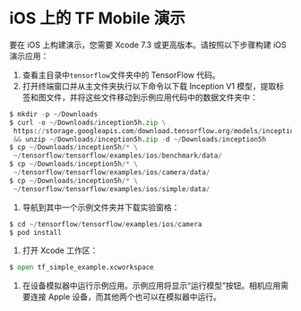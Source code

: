 # iOS 上的 TF Mobile 演示

要在 iOS 上构建演示，您需要 Xcode 7.3 或更高版本。请按照以下步骤构建 iOS 演示应用：

1.  查看主目录中`tensorflow`文件夹中的 TensorFlow 代码。
2.  打开终端窗口并从主文件夹执行以下命令以下载 Inception V1 模型，提取标签和图文件，并将这些文件移动到示例应用代码中的数据文件夹中：

```py
$ mkdir -p ~/Downloads
$ curl -o ~/Downloads/inception5h.zip \
 https://storage.googleapis.com/download.tensorflow.org/models/inception5h.zip \
 && unzip ~/Downloads/inception5h.zip -d ~/Downloads/inception5h
$ cp ~/Downloads/inception5h/* \
 ~/tensorflow/tensorflow/examples/ios/benchmark/data/
$ cp ~/Downloads/inception5h/* \
 ~/tensorflow/tensorflow/examples/ios/camera/data/
$ cp ~/Downloads/inception5h/* \
 ~/tensorflow/tensorflow/examples/ios/simple/data/
```

1.  导航到其中一个示例文件夹并下载实验窗格：

```py
$ cd ~/tensorflow/tensorflow/examples/ios/camera
$ pod install
```

1.  打开 Xcode 工作区：

```py
$ open tf_simple_example.xcworkspace
```

1.  在设备模拟器中运行示例应用。示例应用将显示“运行模型”按钮。相机应用需要连接 Apple 设备，而其他两个也可以在模拟器中运行。
